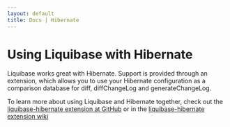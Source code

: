 ```yaml
---
layout: default
title: Docs | Hibernate 
---
```


# Using Liquibase with Hibernate

Liquibase works great with Hibernate. Support is provided through an extension, which
allows you to use your Hibernate configuration as a comparison database for diff, diffChangeLog and generateChangeLog.

To learn more about using Liquibase and Hibernate together, check out the [liquibase-hibernate extension at GitHub](https://github.com/liquibase/liquibase-hibernate) or
in the [liquibase-hibernate extension wiki](https://github.com/liquibase/liquibase-hibernate/wiki)
